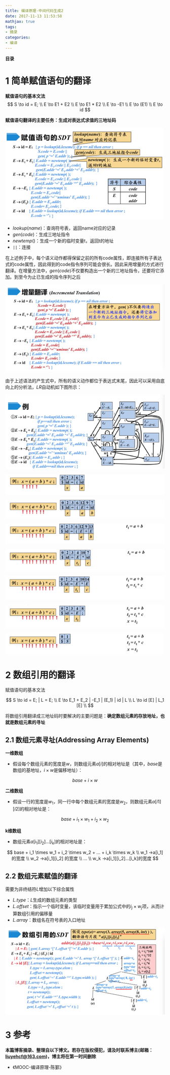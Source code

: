 ```yaml
---
title: 编译原理-中间代码生成2
date: 2017-11-13 11:53:58
mathjax: true
tags: 
- 摘录
categories: 
- 编译
---
```


__目录__

<!-- toc -->
<!--more-->

# 1 简单赋值语句的翻译

__赋值语句的基本文法__
$$
S \to id = E; \\
E \to E1 + E2 \\
E \to E1 * E2 \\
E \to -E1 \\
E \to (E1) \\
E \to id
$$

__赋值语句翻译的主要任务：生成对表达式求值的三地址码__

![fig1](/images/编译原理-中间代码生成2/fig1.jpg)

* $lookup(name)$：查询符号表，返回name对应的记录
* $gen(code)$：生成三地址指令
* $newtemp()$：生成一个新的临时变量t，返回t的地址
* `||`：连接

在上述例子中，每个语义动作都得保留之前的所有code属性，即连接所有子表达式的code属性，因此得到的code指令序列可能会很长。因此采用增量的方式进行翻译。在增量方法中，$gen(code)$不仅要构造出一个新的三地址指令，还要将它添加。到至今为止已生成的指令序列之后

![fig2](/images/编译原理-中间代码生成2/fig2.jpg)

由于上述语法的产生式中，所有的语义动作都位于表达式末尾，因此可以采用自底向上的分析法，$LR$自动机如下图所示：

![fig3](/images/编译原理-中间代码生成2/fig3.jpg)

![fig4](/images/编译原理-中间代码生成2/fig4.jpg)

![fig5](/images/编译原理-中间代码生成2/fig5.jpg)

![fig6](/images/编译原理-中间代码生成2/fig6.jpg)

![fig7](/images/编译原理-中间代码生成2/fig7.jpg)

![fig8](/images/编译原理-中间代码生成2/fig8.jpg)

![fig9](/images/编译原理-中间代码生成2/fig9.jpg)

![fig10](/images/编译原理-中间代码生成2/fig10.jpg)

# 2 数组引用的翻译

赋值语句的基本文法

$$
S \to id = E; | L = E; \\
E \to E_1 + E_2 | -E_1 | (E_1) | id | L \\
L \to id [E] | L_1 [E] \\
$$

将数组引用翻译成三地址码时要解决的主要问题是：__确定数组元素的存放地址，也就是数组元素的寻址__

## 2.1 数组元素寻址(Addressing Array Elements)

__一维数组__

* 假设每个数组元素的宽度是$w$，则数组元素$a[i]$的相对地址是（其中，$base$是数组的基地址，$i \times w$是偏移地址）：

$$base + i \times w$$

__二维数组__

* 假设一行的宽度是$w_1$，同一行中每个数组元素的宽度是$w_2$，则数组元素$a[i1][i2]$的相对地址是：

$$base + i_1 \times w_1 + i_2 \times w_2$$

__k维数组__

* 数组元素$a[i_1][i_2]...[i_k]$的相对地址是：

$$
base + i_1 \times w_1 + i_2 \times w_2 + ... + i_k \times w_k \\
w_1 →a[i_1] 的宽度 \\
w_2 →a[i_1][i_2] 的宽度 \\
... \\
w_k →a[i_1][i_2]...[i_k]的宽度
$$

## 2.2 数组元素赋值的翻译

需要为非终结符$L$增加以下综合属性

* $L.type$：$L$生成的数组元素的类型
* $L.offset$：指示一个临时变量，该临时变量用于累加公式中的$i_j \times w_j$项，从而计算数组引用的偏移量
* $L.array$：数组名在符号表的入口地址

![fig11](/images/编译原理-中间代码生成2/fig11.jpg)

# 3 参考

__本篇博客摘录、整理自以下博文。若存在版权侵犯，请及时联系博主(邮箱：liuyehcf@163.com)，博主将在第一时间删除__

* 《MOOC-编译原理-陈鄞》
